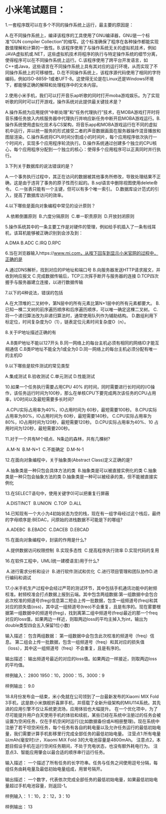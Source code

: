# 小米笔试题目：

1.一套程序既可以在多个不同的操作系统上运行，最主要的原因是：

​    A.在不同操作系统上，编译该程序的工具使用了GNU编译器，GNU是一个标准“GUN   compiler Collection”的缩写。这个标准确保了程序在各种操作都能实现数值理解和计算的一致性。
​	B.该程序使用了与操作系统无关的虚拟机技术，例如JAVA虚拟机或.NET，这些虚拟机技术将程序的执行与特定操作系统的细节分离，使得程序可以在不同操作系统上运行。
​	C.该程序使用了跨平台开发语言，如C++或Java，这些语言在不同操作系统上具有其对应的运行环境，从而实现了不同操作系统上的可移植性。
​	D.在不同操作系统上，该程序源代码使用了相同的字符编码，例如ISO-8859-1或者UFT-8。这使得无论是在Linux还是Windows环境下，都能够正确的解释和处理程序中的文本内容。

















2.使用小米手机，我们可以打开音乐ap听歌的同时打开moba游戏娱乐。为了实现听歌的同时可以打开游戏，操作系统对此提供最关键技术是？

​	A.操作系统为应用提供“中断处理”和“任务代理执行”技术，在MOBA游戏打开时将音乐播任务放入内核服务器中代理执行并响应新任务中断开启MOBA游戏运行。
​	B.操作系统使用虚拟化技术与CS架构，将音乐app和MOBA游戏运行在不同的虚拟机中运行，并以统一服务的形式接受二者的声音数据画面在服务器操作混音播放和图层渲染。
​	C.操作系统将CPU时间分割成小的时间片，每个应用程序依次执行一个时间片，实现多个应用程序轮流执行。
​	D.操作系统通过创建多个独立的CPU核心，每个应用程序分配到一个独立的核心：使得多个应用程序可以正真同时并行执行。















3.下列关于数据库的说法错误的是？

​	A.一个事务执行过程中，其正在访问的数据被其他事务所修改，导致处理结果不正确，这是由于违背了事务的原子性而引起的。
​	B.sql语言中删除视图使用delete命令。
​	C.一张表只能有一个主键，但可以有多个唯一索引。
​	D.数据库设计范式的引入，提高了数据库访问的效率。

















4.以下哪些是面向对象编程中常见的设计原则？

​	A.依赖倒置原则
​	B.六度分隔原则
​	C.单一职责原则
​	D.开放封闭原则















5.操作系统其中的一条主要工作是对硬件的管理，例如给手机插入了一条有线耳机，该耳机能够被正确识别到会涉及到：

A.DMA
B.ADC
C.IRQ
D.RPC









6.当在浏览器输入https://www.mi.com，从按下回车到显示小米官网的过程中，正确的是

A.通过DNS解析，找到对应的IP地址和端口号
B.向服务器发送HTTP请求报文，并收到响应报文
C.完成数据传输后，TCP三次挥手断开与服务器的连接
D.TCP四次握手与服务器建立连接，以进行数据传输







7.以下的4种说法，错误的包括

A.在大顶堆的二叉树中，第N层中的所有元素比第N+1层中的所有元素都要大。
B.已知一棵二叉树的前序遍历顺序和后序遍历顺序，可以唯一确定这棵二叉树。
C.将一个递归算法改为非递归算法时，通常使用队列作为辅助结构。
D.数组利用下标定位，时间复杂度为O（1），链表定位元素时间复杂度O（n）。







8.关于IP地址描述正确的有

​	A.B类IP地址不能以127开头
​	B.同一网络上的每台主机必须有相同的网络ID才能互相通信
​	C.B类IP地址不能全为1或全为0
​	D.同一网络上的每台主机必须分配有唯一的主机ID





9.以下哪些是软件测试的常见类型

A.集成测试
B.验收测试
C.单元测试
D.性能测试





10.如果一个任务执行需要占用CPU 40% 的时间，同时需要进行长时间的I/O操作，该任务运行时间为100秒，那么在单核CPU下要完成两次该任务的CPU占用率，I/O时间以及最短需要多长时间?

​	A.CPU实际占用率为40%，IO占用时间为 60秒，最短需要100秒。
​	B.CPU实际占用率为80%，IO占用时间为 60秒，最短需要140秒。
​	C.CPU实际占用率为80%，IO占用时间为120秒，最短需要120秒。
​	D.CPU实际占用率为40%、10 占用时间为120秒，最短需要200秒。





11.对于一个共有M个结点、N条边的森林，共有几棵树?

​	A.M-N
​	B.M-N+1
​	C.不能确定
​	D.M-N-1





12.在面向对象编程中，关于抽象类(Abstract Class)定义正确的是?

​	A.抽象类是一种只包会具体方法的类
​	B.抽象类是可以被直接实例化的类
​	C.抽象类是一种只包会抽象方法的类
​	D.抽象类是一种可以被经承的类，但不能被直接实例化







13.在SELECT语句中，使用关键字0)可以把重复行屏蔽

​	A.DISTINCT
​	B.UNION
​	C.TOP
​	D.ALL









14.已知现有一个大小为4初始状态为空的栈，现在有一组字母经过这个栈后，最终的字母顺序是:BEDAC，问原始的进栈数据不可能是下的哪组?

​	A.ADEBC
​	B.EBADC
​	C.DACEB
​	D.EBCAD







15.在面向对象编程中，封装的作用是什么?

​	A.提供数据访问权限控制
​	B.实现多态性
​	C.提高程序执行效率
​	D.实现代码的复用







16.在软件工程中，UML(统一建模语言)用于什么?

​	A.进行需求分析和设计
​	B.进行软件测试和优化
​	C.进行项目管理和团队协作
​	D.进行编码和调试







17.小米手机生产过程中会经过严苛的测试环节，其中包括手机通讯功能中的射频校准。射频校准会打点数据上报到云端。其中包含两组数据:第一组数据中会包合此次校准的频道号(freg)信息第二短会上传一批数据，包含一组频道号(freq)和其对应的损失值(oss)，其中这一组频道号(treo)不会重复，且是有序的。现在雾要根据第一组数据中的频道号(freg)，找到离第二组中频道号(freq)最近的那一个freq对应的loss值，如果两边一样近，则取两边loss的平均主掉入为int，输出为double类型四会五入保留1位小数)

输入描述：
包含两组数据：
    第一组数据中会包含此次校准的频道号（freq）信息。
	第二组会上传一批数据，包含一组频道号（freq）和其对应的损失值（loss），其中这一组频道号（freq）不会重复，且是有序的。

输出描述：
  	输出频道号最近的对应的loss值。如果两边一样接近，则取两边loss的平均值。

样例输入：
		2800
1950：10，2000：15，3000：9

样例输出：
		9.0





18.8月份发布会一结束，米小免就在公司领到了一台最新发布的Xiaomi MIX Fold 3手机，这是款小米旗舰折喜屏手机，并搭载了全新升级架构的MIU114系统。其先进的应用引擎不仅让系统更流场，应用体验也大幅提升。
在一个优化项中，为了尽可能提升用户白天使用手机的体验和续航，某些已经在系统中注册过的任务会被设置为空闲任务，仅在手机空闲时运行(比如数据备份或AI相册整理)。现在系统中注册了若干坦空闲任务，每个任务有各自的耗电量以及允许任务运行的最低初始电量，我们需要计算手机影移里行完成全部任务的最低初始电量。
注营点1:所有电量以mAh(毫安时)计，Xiaomi MiX Fold 3的大电池容量是4800mAh。
注意点2，本题目假设手机在运行空闲任务期间，不处于充电状态，也没有额外耗电行为。
注意点3、智能应用肇会以最合适的顺序串行运行任务。

输入描述：
		一个描述了所有任务的长字符串。任务与任务之间使用逗号分隔，每组任务由耗电量及最低初始电量组成，用冒号隔开。

输出描述：
一个数字，代表依次完成全部任务的最低初始电量，如果最低初始电量超过手机电池容量，则返回-1。

样例输入：
    1：10，2：12，3：10

样例输出：
     13

